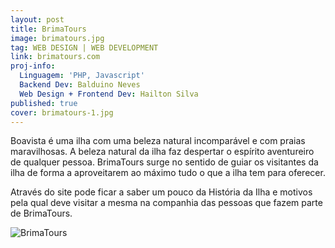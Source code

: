 ```yaml
---
layout: post
title: BrimaTours
image: brimatours.jpg
tag: WEB DESIGN | WEB DEVELOPMENT
link: brimatours.com
proj-info:
  Linguagem: 'PHP, Javascript'
  Backend Dev: Balduino Neves
  Web Design + Frontend Dev: Hailton Silva
published: true
cover: brimatours-1.jpg
---
```


Boavista é uma ilha com uma beleza natural incomparável e com praias maravilhosas.
A beleza natural da ilha faz despertar o espírito aventureiro de qualquer pessoa. BrimaTours surge no sentido de
guiar os visitantes da ilha de forma a aproveitarem ao máximo tudo o que a ilha tem para oferecer.

<!--![BrimaTours](/images/brimatours-2.png)-->

Através do site pode ficar a saber um pouco da História da Ilha e motivos pela qual deve visitar a mesma na
companhia das pessoas que fazem parte de BrimaTours.

![BrimaTours]({{site.url}}/images/brimatours-2.jpg)
